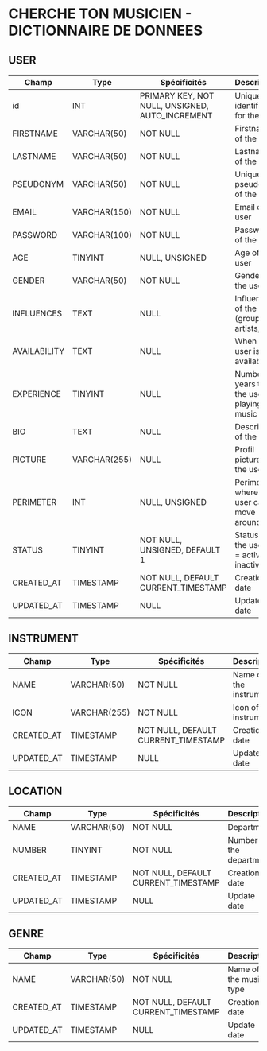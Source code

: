 # CHERCHE TON MUSICIEN - DICTIONNAIRE DE DONNEES


## USER

|Champ|Type|Spécificités|Description|
|-|-|-|-|
|id|INT|PRIMARY KEY, NOT NULL, UNSIGNED, AUTO_INCREMENT|Unique identifier for the user|
|FIRSTNAME|VARCHAR(50)|NOT NULL|Firstname of the user|
|LASTNAME|VARCHAR(50)|NOT NULL|Lastname of the user|
|PSEUDONYM|VARCHAR(50)|NOT NULL|Unique pseudonym of the user|
|EMAIL|VARCHAR(150)|NOT NULL|Email of the user|
|PASSWORD|VARCHAR(100)|NOT NULL|Password of the user|
|AGE|TINYINT|NULL, UNSIGNED|Age of the user|
|GENDER|VARCHAR(50)|NOT NULL|Gender of the user|
|INFLUENCES|TEXT|NULL|Influences of the user (groups, artists, etc)|
|AVAILABILITY|TEXT|NULL|When the user is available|
|EXPERIENCE|TINYINT|NULL|Number of years that the user is playing music|
|BIO|TEXT|NULL|Description of the user|
|PICTURE|VARCHAR(255)|NULL|Profil picture of the user|
|PERIMETER|INT|NULL, UNSIGNED|Perimeter where the user can move around|
|STATUS|TINYINT|NOT NULL, UNSIGNED, DEFAULT 1|Status of the user (1 = activ, 2 = inactive)|
|CREATED_AT|TIMESTAMP|NOT NULL, DEFAULT CURRENT_TIMESTAMP|Creation date|
|UPDATED_AT|TIMESTAMP|NULL|Update date|


## INSTRUMENT

|Champ|Type|Spécificités|Description|
|-|-|-|-|
|NAME|VARCHAR(50)|NOT NULL|Name of the instrument|
|ICON|VARCHAR(255)|NOT NULL|Icon of the instrument|
|CREATED_AT|TIMESTAMP|NOT NULL, DEFAULT CURRENT_TIMESTAMP|Creation date|
|UPDATED_AT|TIMESTAMP|NULL|Update date|


## LOCATION

|Champ|Type|Spécificités|Description|
|-|-|-|-|
|NAME|VARCHAR(50)|NOT NULL|Department|
|NUMBER|TINYINT|NOT NULL|Number of the department|
|CREATED_AT|TIMESTAMP|NOT NULL, DEFAULT CURRENT_TIMESTAMP|Creation date|
|UPDATED_AT|TIMESTAMP|NULL|Update date|


## GENRE

|Champ|Type|Spécificités|Description|
|-|-|-|-|
|NAME|VARCHAR(50)|NOT NULL|Name of the music type|
|CREATED_AT|TIMESTAMP|NOT NULL, DEFAULT CURRENT_TIMESTAMP|Creation date|
|UPDATED_AT|TIMESTAMP|NULL|Update date|